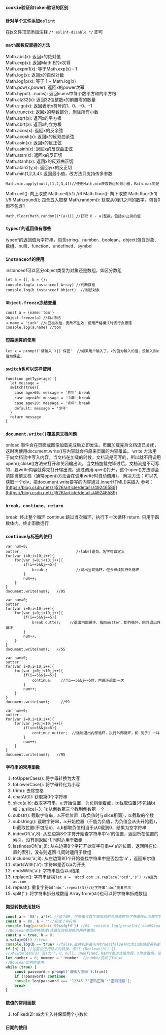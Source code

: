 ### `cookie验证和token验证的区别`

### `针对单个文件添加eslint`
在js文件顶部添加注释 `/* eslint-disable */` 即可

### `math函数应掌握的方法`
Math.abs(x): 返回x的绝对值<br>
Math.exp(x): 返回Math.E的x次幂<br>
Math.expm1(x): 等于Math.exp(x) - 1<br>
Math.log(x): 返回x的自然对数<br>
Math.log1p(x): 等于 1 + Math.log(x)<br>
Math.pow(x,power): 返回x的power次幂<br>
Math.hypot(...nums): 返回nums中每个数平方和的平方根<br>
Math.clz32(x): 返回32位整数x的前置零的数量<br>
Math.sign(x): 返回表示x符号的1、0、-0、-1<br>
Math.trunc(x): 返回x的整数部分，删除所有小数<br>
Math.aqrt(x): 返回x的平方根<br>
Math.cbrt(x): 返回x的立方根<br>
Math.acos(x): 返回x的反余弦<br>
Math.acosh(x): 返回x的反双曲余弦<br>
Math.asin(x): 返回x的反正弦<br>
Math.asinh(x): 返回x的反双曲正弦<br>
Math.atan(x): 返回x的反正切<br>
Math.atanh(x): 返回x的反双曲正切<br>
Math.atan2(y,x): 返回y/x的反正切<br>
Math.min(1,2,3,4): 返回最小值，改方法只支持传多参数
```
Math.min.apply(null,[1,2,3,4])//使用Math.min获取数组的最小值，Math.max同理 
```
Math.ceil(): 向上取整 Math.ceil(5.1) //6
Math.floor(): 向下取整 Math.floor(5.1)  //5
Math.round(); 四舍五入取整
Math.random(): 获取从0到1之间的数字，包含0但不包含1
```
Math.floor(Math.random()*(a+1)) //获取 0 - a(整数，包括a)之间的值 
```

### `typeof的返回值有哪些`
typeof的返回值为字符串，包含string、number、boolean、object(包含对象、数组、null)、function、undefined、symbol

### `instanceof的使用`
instanceof可以区分object类型为对象还是数组，如区分数组
```
let a = [], b = {};
console.log(a instanceof Array) //判断数组
console.log(b instanceof Object)  //判断对象
```
### `Object.freeze冻结变量`
```
const a = {name:'tom'}
Object.freeze(a) //将a冻结
a.name = 'jack' //a已被冻结，更改不生效，使用严格模式时该行会报错
console.log(a.name) //tom
```
### `短路运算的使用`
```
let x = prompt('请输入')||'保密'  //如果用户输入了，x的值为输入的值，没输入则x值为保密。
```

### `switch也可以这样使用`
```
function getType(age) {
  let message = ''
  switch(true){
    case age>60: message = '老年';break
    case age>40: message = '中年';break
    case age>20: message = '青年';break
    default: message = '少年'
  }
  return message
}
```
### `document.write()覆盖原文档问题`
onload 事件会在页面或图像加载完成后立即发生。页面加载完后文档流已关闭，这时再使用document.write()写内容就会将原来页面的内容覆盖。
write 方法用于向文档流中写入内容。当文档在加载的时候，文档流是可写的，所以就不用调用open(),close()方法来打开和关闭输出流。当文档加载完毕过后，文档流是不可写的，要write内容就得先打开输出流，通过调用open()打开，这个open()方法则会清除当前文档（通常open()方法会在调用write时自动调用）。
解决方法：可以先获取一个div，把document.write要写的内容通过.innerHTML()来插入
参考：[https://blog.csdn.net/zlj526/article/details/49246589](https://blog.csdn.net/zlj526/article/details/49246589)

### `break、contiune、return`
break: 终止整个循环
continue:跳过当次循环，执行下一次循环
return: 只用于函数体内，终止函数运行

### `continue与标签的使用`
```
var num=0;
outter:                         //label语句，名字可自定义
for(var i=0;i<10;i++){
    for(var j=0;j<10;j++){
        if(i==5&&j==5){
            break ;             //跳出当前循环，但会继续执行外循环
        }
        num++;
    }
}
document.write(num);   //95
```
```
var num=0;
outter:
for(var i=0;i<10;i++){
    for(var j=0;j<10;j++){
        if(i==5&&j==5){
            break outter;    //退出内部循环，指向outter，即外循环，同时退出外循环
        }
        num++;
    }
}
document.write(num);   //55
```
```
var num=0;
outter:
for(var i=0;i<10;i++){
    for(var j=0;j<10;j++){
        if(i==5&&j==5){
            continue;    //当i==5&&j==5时，内循环退出一次
        }
        num++;
    }
}
document.write(num);     //99
```
```
var num=0;
outter:
for(var i=0;i<10;i++){
    for(var j=0;j<10;j++){
        if(i==5&&j==5){
            continue outter;  //强制退出内部循环，执行外部循环，和 例子1 一样
        }
        num++;
    }
}
document.write(num);   //95
```

### `字符串的常用函数`
1. toUpperCaes(): 将字母转换为大写
2. toLowerCase(): 将字母转化为小写
3. trim(): 去除空格
4. chatAt(0): 获取第0个字符串
5. slice(a,b): 截取字符串，a:开始位置，为负则倒着截，b:截取位置(不包括b) 如：a.slice(-3,-1):从倒数第三个截到倒数第一个
6. substr(): 截取字符串，a:开始位置（取负值时与slice相同），b:截取的个数
7. substring(): 截取字符串，a:开始位置（不能为负值，为负值会从头开始截），b:截取位置(不包括b)，a,b都取负值相当于从0截到0，结果为空字符串
8. indexOf('a',8): 从左边第8个字符开始查字符串中'a'的位置，返回所在位置的索引，没有则返回-1,同时适用于数组
9. lastIndexOf('a',8): 从右边第8个字符开始查字符串中'a'的位置，返回所在位置的索引，没有则返回-1,同时适用于数组
10. includes('a',8): 从左边第8()个开始查找字符串中是否包含'a' ，返回布尔值
11. startsWith('a'): 字符串是否以a为开头
12. endsWith('a'): 字符串是否以a结尾
13. replace(): 字符串替换`let a = 'abcd.com';a.replace('bcd','s') //a变为as.com`
14. repeat(): 重复字符串`'abc'.repeat(3)//让字符串‘abc’重复三次`
15. split(''): 将字符串拆分成数组 Array.from(str)也可以将字符串拆成数组

### `类型转换使用技巧`
```js
const a = '88'; a*1+1 //值为89，字符串与数字做乘除时会隐式的将字符串转化为数字后做乘除，若不乘1将会变成字符串拼接
const a = 88; a + ''//变成了字符串 
console.log(parseInt('99ssfgfd')) //99  console.log(parseInt('aaa99aaa'))  //NaN console.log(parseFloat('99.21aaa'))  //99.21
//Boolean类型转换原理(注意比较和转换时两件事情)
const a = true, b = 8;
a.valujeOf() //true
console.log(b == true) //false,此类判断会先将true或false转化为1或0然后再判断
if (b) {} //这里会进行隐式的转换，即if (Boolean(b)) {}
//对于Boolean(s) 若s为''、0、null、undefined、NaN时表达式值为假，s为空数组、空对象时也为真，因为数组时引用类型
let number = 0; number = !!number  //number变成了false
//Boolean实例的使用
while (true) {
    const password = prompt('请输入密码').trim()
    if (!password) continue
    console.log(password === '12345'?'密码正确':'密码错误');
    break
}
```
### `数值的常用函数`
1. toFixed(2): 四舍五入并保留两个小数位

### `日期的使用`


